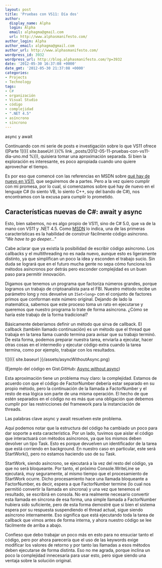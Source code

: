```yaml
---
layout: post
title: 'Pruebas con VS11: Día dos'
author:
  display_name: Alpha
  login: Alpha
  email: alphagma@gmail.com
  url: http://www.alphasmanifesto.com/
author_login: Alpha
author_email: alphagma@gmail.com
author_url: http://www.alphasmanifesto.com/
wordpress_id: 3932
wordpress_url: http://blog.alphasmanifesto.com/?p=3932
date: '2012-05-30 16:37:08 +0000'
date_gmt: '2012-05-30 21:37:08 +0000'
categories:
- Projects
- Technology
tags:
- C#
- organización
- Visual Studio
- código
- complejidad
- ".NET 4.5"
- asíncrono
- síncrono
---
```

async y await


Continuando con mi serie de posts e investigación sobre lo que VS11 ofrece ([Parte 1]({{ site.baseUrl }}{% link _posts/2012-05-11-pruebas-con-vs11-dia-uno.md %})), quisiera tomar una aproximación separada. Si bien la exploración es interesante, es poco apropiada cuando uno quiere aprovechar el tiempo.

Es por eso que comencé con las referencias en MSDN sobre [qué hay de nuevo en VS11](http://msdn.microsoft.com/en-us/library/bb386063(v=vs.110).aspx), que seguiremos de a partes. Pero a la vez quiero cumplir con mi promesa, por lo cual, si comenzamos sobre qué hay de nuevo en el lenguaje C# (lo siento VB, lo siento C++, soy del bando de C#), nos encontramos con la excusa para cumplir lo prometido.

## Características nuevas de C#: await y async

Esto, bien sabemos, no es algo propio de VS11, sino de C# 5.0, que va de la mano con VS11 y .NET 4.5. Como [MSDN](http://msdn.microsoft.com/en-us/library/hh156499(v=vs.110).aspx) lo indica, una de las primeras características es la habilidad de construir fácilmente código asíncrono. _"We have to go deeper..."_

Cabe aclarar que ya existía la posibilidad de escribir código asíncrono. Los callbacks y el multithreading no es nada nuevo, aunque esto es ligeramente distinto, ya que simplifican un poco la idea y esconden el trabajo sucio. Sin duda se logrará que en el futuro mucha gente no sepa cómo funciona los métodos asíncronos por detrás pero esconder complejidad es un buen paso para permitir innovación.

Digamos que tenemos un programa que factoriza números grandes, porque logramos un trabajo de criptoanalista para el FBI. Nuestro método recibe un parámetro long y nos devuelve un `ISet<long>` con el conjunto de factores primos que conforman este número original. Dejando de lado la matemática, sabemos que este proceso toma un rato en ejecutarse y queremos que nuestro programa lo trate de forma asíncrona.  ¿Cómo se haría este trabajo de la forma tradicional?

Básicamente deberíamos definir un método que sirva de callback. El callback (también llamado continuación) es un método que el thread que trabaja en la tarea llama cuando termina para avisar que su trabajo terminó. De esta forma, podemos preparar nuestra tarea, enviarla a ejecutar, hacer otras cosas en el intermedio y ejecutar código extra cuando la tarea termina, como por ejemplo, trabajar con los resultados.

![]({{ site.baseurl }}/assets/asyncWithoutAsync.png)


(Ejemplo del código en Gist.GitHub: [Async without async](https://gist.github.com/2838443))

Esta aproximación tiene un problema muy claro: la complejidad. Estamos de acuerdo con que el código de FactorNumber debería estar separado en su propio método, pero la continuación de la llamada a FactorNumber y el resto de esa lógica son parte de una misma operación. El hecho de que estén separados en el código no es más que una obligación que debemos cumplir por las restricciones del framework para la instanciación de threads.

Las palabras clave async y await resuelven este problema.

<script src="https://gist.github.com/2839080.js?file=Async.cs"></script>

Aquí podemos notar que la estructura del código ha cambiado un poco para dar soporte a esta característica. Por un lado, tuvimos que aislar el código que interactuará con métodos asíncronos, ya que los mismos deben devolver un tipo Task. Esto es porque devuelven un identificador de la tarea que está corriendo en background. En nuestro caso en particular, este será StartWork(), pero no estamos haciendo uso de su Task.

StartWork, siendo asíncrono, se ejecutará a la vez del resto del código, ya que no será bloqueante. Por tanto, el próximo Console.WriteLine se ejecutará, muy seguramente, al mismo tiempo que el procesamiento de StartWork ocurre. Dicho procesamiento hace una llamada bloqueante a FactorNumber, es decir, espera a que FactorNumber termine (lo cual nos permitió convertir la llamada en síncrona) y una vez que tenemos el resultado, se escribirá en consola. No era realmente necesario convertir esta llamada en síncrona de esa forma, una simple llamada a FactorNumber hubiera sido suficiente, pero de esta forma demostré que si bien el sistema espera por su respuesta suspendiendo el thread actual, sigue siendo asíncrono internamente. Eso significa que está ejecutando toda la tarea de callback que vimos antes de forma interna, y ahora nuestro código se lee fácilmente de arriba a abajo.

Confieso que debo trabajar un poco más en esto para no ensuciar tanto el código, pero por ahora parecería que el uso de las keywords exige modificar los valores de retorno y por tanto las llamadas a esos métodos deben ejecutarse de forma distinta. Eso no me agrada, porque inclina un poco la complejidad innecesaria para usar esto, pero sigue siendo una ventaja sobre la solución original.
